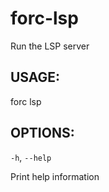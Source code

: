 
# forc-lsp
Run the LSP server


## USAGE:
forc lsp


## OPTIONS:

`-h`, `--help` 

Print help information
